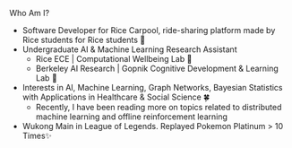 <!--
**KataTech/KataTech** is a ✨ _special_ ✨ repository because its `README.md` (this file) appears on your GitHub profile.

Here are some ideas to get you started:

- 🔭 I’m currently working on ...
- 🌱 I’m currently learning ...
- 👯 I’m looking to collaborate on ...
- 🤔 I’m looking for help with ...
- 💬 Ask me about ...
- 📫 How to reach me: ...
- 😄 Pronouns: ...
- ⚡ Fun fact: ...
-->

Who Am I?
* Software Developer for Rice Carpool, ride-sharing platform made by Rice students for Rice students 🚙
* Undergraduate AI & Machine Learning Research Assistant 
  * Rice ECE | Computational Wellbeing Lab 🔮
  * Berkeley AI Research | Gopnik Cognitive Development & Learning Lab 🌹
* Interests in AI, Machine Learning, Graph Networks, Bayesian Statistics with Applications in Healthcare & Social Science 🍀
  * Recently, I have been reading more on topics related to distributed machine learning and offline reinforcement learning
* Wukong Main in League of Legends. Replayed Pokemon Platinum > 10 Times✨
